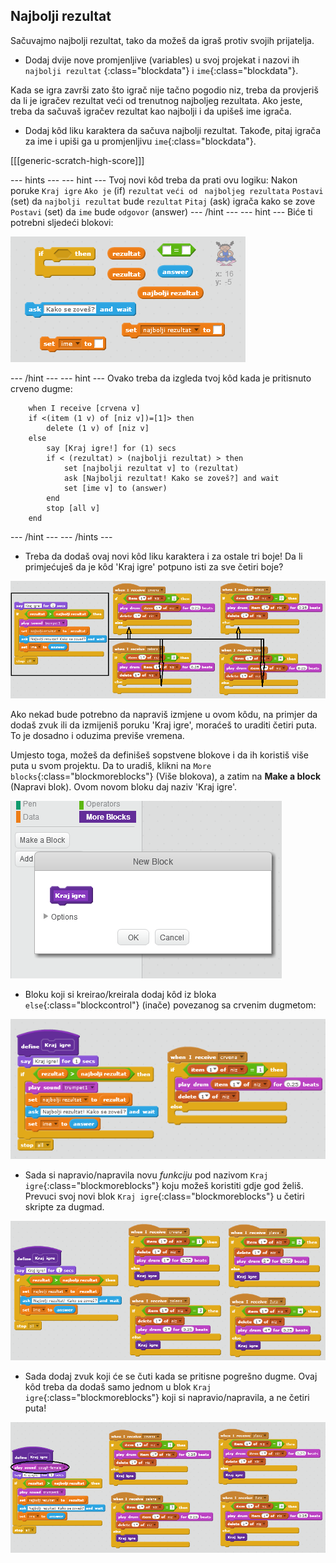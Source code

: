 ## Najbolji rezultat

Sačuvajmo najbolji rezultat, tako da možeš da igraš protiv svojih prijatelja.

+ Dodaj dvije nove promjenljive (variables) u svoj projekat i nazovi ih `najbolji rezultat` {:class="blockdata"} i `ime`{:class="blockdata"}.

Kada se igra završi zato što igrač nije tačno pogodio niz, treba da provjeriš da li je igračev rezultat veći od trenutnog najboljeg rezultata. Ako jeste, treba da sačuvaš igračev rezultat kao najbolji i da upišeš ime igrača.

+ Dodaj kôd liku karaktera da sačuva najbolji rezultat. Takođe, pitaj igrača za ime i upiši ga u promjenljivu `ime`{:class="blockdata"}.

[[[generic-scratch-high-score]]]

--- hints --- --- hint --- Tvoj novi kôd treba da prati ovu logiku: Nakon poruke `Kraj igre` `Ako je` (if) `rezultat` `veći od ` `najboljeg rezultata` `Postavi` (set) da `najbolji rezultat` bude `rezultat` `Pitaj` (ask) igrača kako se zove `Postavi` (set) da `ime` bude `odgovor` (answer) --- /hint --- --- hint --- Biće ti potrebni sljedeći blokovi:

![Savjet za najbolji rezultat](images/hint-high-score.png)

--- /hint --- --- hint --- Ovako treba da izgleda tvoj kôd kada je pritisnuto crveno dugme:

```blocks
    when I receive [crvena v]
    if <(item (1 v) of [niz v])=[1]> then
        delete (1 v) of [niz v]
    else
        say [Kraj igre!] for (1) secs
        if < (rezultat) > (najbolji rezultat) > then
            set [najbolji rezultat v] to (rezultat)
            ask [Najbolji rezultat! Kako se zoveš?] and wait
            set [ime v] to (answer)
        end
        stop [all v]
    end
```

--- /hint --- --- /hints ---

+ Treba da dodaš ovaj novi kôd liku karaktera i za ostale tri boje! Da li primjećuješ da je kôd 'Kraj igre' potpuno isti za sve četiri boje?

![screenshot](images/colour-same.png)

Ako nekad bude potrebno da napraviš izmjene u ovom kôdu, na primjer da dodaš zvuk ili da izmijeniš poruku 'Kraj igre', moraćeš to uraditi četiri puta. To je dosadno i oduzima previše vremena.

Umjesto toga, možeš da definišeš sopstvene blokove i da ih koristiš više puta u svom projektu. Da to uradiš, klikni na `More blocks`{:class="blockmoreblocks"} (Više blokova), a zatim na **Make a block** (Napravi blok). Ovom novom bloku daj naziv 'Kraj igre'.

![screenshot](images/colour-more.png)

+ Bloku koji si kreirao/kreirala dodaj kôd iz bloka `else`{:class="blockcontrol"} (inače) povezanog sa crvenim dugmetom:

![screenshot](images/colour-make-block.png)

+ Sada si napravio/napravila novu *funkciju* pod nazivom `Kraj igre`{:class="blockmoreblocks"} koju možeš koristiti gdje god želiš. Prevuci svoj novi blok `Kraj igre`{:class="blockmoreblocks"} u četiri skripte za dugmad.

![screenshot](images/colour-use-block.png)

+ Sada dodaj zvuk koji će se čuti kada se pritisne pogrešno dugme. Ovaj kôd treba da dodaš samo jednom u blok `Kraj igre`{:class="blockmoreblocks"} koji si napravio/napravila, a ne četiri puta!

![screenshot](images/colour-cough.png)